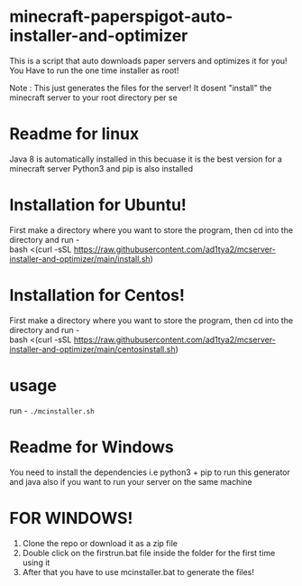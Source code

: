 # minecraft-paperspigot-auto-installer-and-optimizer
This is a script that auto downloads paper servers and optimizes it for you!</br>
You Have to run the one time installer as root!

Note : This just generates the files for the server! It dosent "install" the minecraft server to your root directory per se
<br />
# Readme for linux
Java 8 is automatically installed in this becuase it is the best version for a minecraft server
Python3 and pip is also installed
# Installation for Ubuntu!
First make a directory where you want to store the program, then cd into the directory and run - <br/>
bash <(curl -sSL https://raw.githubusercontent.com/ad1tya2/mcserver-installer-and-optimizer/main/install.sh)
# Installation for Centos!
First make a directory where you want to store the program, then cd into the directory and run - <br/>
bash <(curl -sSL https://raw.githubusercontent.com/ad1tya2/mcserver-installer-and-optimizer/main/centosinstall.sh)
# usage
run - `./mcinstaller.sh`
# Readme for Windows
You need to install the dependencies i.e python3 + pip to run this generator and 
java also if you want to run your server on the same machine
# FOR WINDOWS!
1. Clone the repo or download it as a zip file
2. Double click on the firstrun.bat file inside the folder for the first time using it
3. After that you have to use mcinstaller.bat to generate the files!
